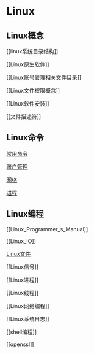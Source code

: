 # Linux 

## Linux概念

[[linux系统目录结构]]

[[Linux原生软件]]

[[Linux账号管理相关文件目录]]

[[Linux文件权限概念]]

[[Linux软件安装]]

[[文件描述符]]

## Linux命令

[常用命令](Linux常用命令.md)

[账户管理](Linux账户管理.md)

[网络](Linux网络命令.md)

[进程](Linux进程命令.md)

## Linux编程

[[Linux_Programmer_s_Manual]]

[[Linux_IO]]

[Linux文件](Linux_file_API.md)

[[Linux信号]]

[[Linux进程]]

[[Linux线程]]

[[Linux网络编程]]

[[Linux系统日志]]

[[shell编程]]

[[openssl]]